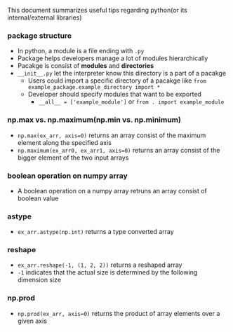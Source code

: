 This document summarizes useful tips regarding python(or its internal/external libraries)

### package structure

- In python, a module is a file ending with `.py`
- Package helps developers manage a lot of modules hierarchically
- Pacakge is consist of **modules** and **directories**
- `__init__.py` let the interpreter know this directory is a part of a pacakge
  - Users could import a specific directory of a pacakge like `from example_package.example_directory import *`
  - Developer should specify modules that want to be exported
    - `__all__ = ['example_module']` or `from . import example_module`


### np.max vs. np.maximum(np.min vs. np.minimum)

- `np.max(ex_arr, axis=0)` returns an array consist of the maximum element along the specified axis
- `np.maximum(ex_arr0, ex_arr1, axis=0)` returns an array consist of the bigger element of the two input arrays

### boolean operation on numpy array

- A boolean operation on a numpy array retruns an array consist of boolean value

### astype

- `ex_arr.astype(np.int)` returns a type converted array


### reshape

- `ex_arr.reshape(-1, (1, 2, 2))` returns a reshaped array
- `-1` indicates that the actual size is determined by the following dimension size

### np.prod

- `np.prod(ex_arr, axis=0)` returns the product of array elements over a given axis

